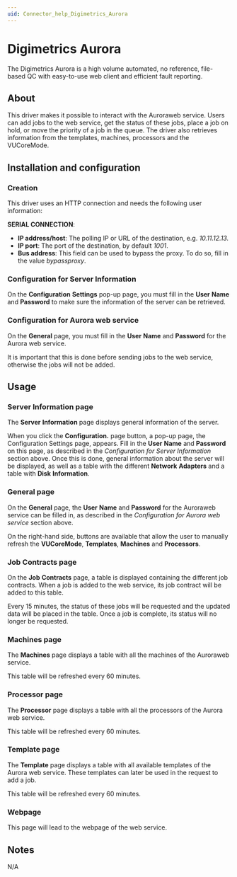 ```yaml
---
uid: Connector_help_Digimetrics_Aurora
---
```


# Digimetrics Aurora

The Digimetrics Aurora is a high volume automated, no reference, file-based QC with easy-to-use web client and efficient fault reporting.

## About

This driver makes it possible to interact with the Auroraweb service. Users can add jobs to the web service, get the status of these jobs, place a job on hold, or move the priority of a job in the queue. The driver also retrieves information from the templates, machines, processors and the VUCoreMode.

## Installation and configuration

### Creation

This driver uses an HTTP connection and needs the following user information:

**SERIAL CONNECTION**:

- **IP address/host**: The polling IP or URL of the destination, e.g. *10.11.12.13.*
- **IP port**: The port of the destination, by default *1001*.
- **Bus address**: This field can be used to bypass the proxy. To do so, fill in the value *bypassproxy*.

### Configuration for Server Information

On the **Configuration** **Settings** pop-up page, you must fill in the **User** **Name** and **Password** to make sure the information of the server can be retrieved.

### Configuration for Aurora web service

On the **General** page, you must fill in the **User** **Name** and **Password** for the Aurora web service.

It is important that this is done before sending jobs to the web service, otherwise the jobs will not be added.

## Usage

### Server Information page

The **Server** **Information** page displays general information of the server.

When you click the **Configuration.** page button, a pop-up page, the Configuration Settings page, appears. Fill in the **User** **Name** and **Password** on this page, as described in the *Configuration for Server Information* section above. Once this is done, general information about the server will be displayed, as well as a table with the different **Network** **Adapters** and a table with **Disk** **Information**.

### General page

On the **General** page, the **User** **Name** and **Password** for the Auroraweb service can be filled in, as described in the *Configuration for Aurora web service* section above.

On the right-hand side, buttons are available that allow the user to manually refresh the **VUCoreMode**, **Templates**, **Machines** and **Processors**.

### Job Contracts page

On the **Job** **Contracts** page, a table is displayed containing the different job contracts. When a job is added to the web service, its job contract will be added to this table.

Every 15 minutes, the status of these jobs will be requested and the updated data will be placed in the table. Once a job is complete, its status will no longer be requested.

### Machines page

The **Machines** page displays a table with all the machines of the Auroraweb service.

This table will be refreshed every 60 minutes.

### Processor page

The **Processor** page displays a table with all the processors of the Aurora web service.

This table will be refreshed every 60 minutes.

### Template page

The **Template** page displays a table with all available templates of the Aurora web service. These templates can later be used in the request to add a job.

This table will be refreshed every 60 minutes.

### Webpage

This page will lead to the webpage of the web service.

## Notes

N/A
